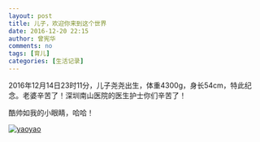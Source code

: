 ```yaml
---
layout: post
title: 儿子，欢迎你来到这个世界
date: 2016-12-20 22:15
author: 曾宪华
comments: no
tags: [育儿]
categories: [生活记录]
---
```

<p>2016年12月14日23时11分，儿子尧尧出生，体重4300g，身长54cm，特此纪念。老婆辛苦了！深圳南山医院的医生护士你们辛苦了！</p>
<p>酷帅如我的小眼睛，哈哈！</p>
<p><a href="http://www.xianhuazeng.com/cn/wp-content/uploads/2016/12/yaoyao.jpg"><img class="aligncenter size-full" src="http://www.xianhuazeng.com/cn/wp-content/uploads/2016/12/yaoyao.jpg" alt="yaoyao" /></a></p>